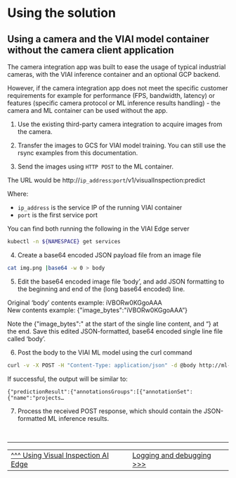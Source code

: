# Using the solution

## Using a camera and the VIAI model container without the camera client application

The camera integration app was built to ease the usage of typical industrial
cameras, with the VIAI inference container and an optional GCP backend.

However, if the camera integration app does not meet the specific customer
requirements for example for performance (FPS, bandwidth, latency) or features (specific camera protocol or ML inference results handling) - the camera and ML container can be used without the app.

1. Use the existing third-party camera integration to acquire images from the camera.

2. Transfer the images to GCS for VIAI model training. You can still use the rsync examples from this documentation.

3. Send the images using `HTTP POST` to the ML container.

The URL would be http://`ip_address`:`port`/v1/visualInspection:predict

Where:

* `ip_address` is the service IP of the running VIAI container
* `port` is the first service port

You can find both running the following in the VIAI Edge server

```bash
kubectl -n ${NAMESPACE} get services
```

4. Create a base64 encoded JSON payload file from an image file

```bash
cat img.png |base64 -w 0 > body
```

5. Edit the base64 encoded image file ‘body’, and add JSON formatting to the
beginning and end of the (long base64 encoded) line.

Original ‘body’ contents example: iVBORw0KGgoAAA <br>
New contents example: {"image_bytes":"iVBORw0KGgoAAA”}

Note the {"image_bytes":" at the start of the single line content, and “} at the end. Save this edited JSON-formatted, base64 encoded single line file called ‘body’.

6. Post the body to the VIAI ML model using the curl command

```bash
curl -v -X POST -H "Content-Type: application/json" -d @body http://ml-model:8602/v1/visualInspection:predict
```

If successful, the output will be similar to:

```text
{"predictionResult":{"annotationsGroups":[{"annotationSet":{"name":"projects…
```

7. Process the received POST response, which should contain the JSON-formatted ML inference results.


</br>

___

<table width="100%">
<tr><td><a href="./useviai.md">^^^ Using Visual Inspection AI Edge</td><td><a href="./misclogging.md">Logging and debugging >>></td></tr>
</table>
